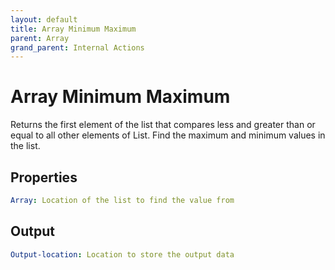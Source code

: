 ```yaml
---
layout: default
title: Array Minimum Maximum
parent: Array
grand_parent: Internal Actions
---
```

# Array Minimum Maximum
Returns the first element of the list that compares less and greater than or equal to all other elements of List. Find the maximum and minimum values in the list.

## Properties
```yaml
Array: Location of the list to find the value from
```

## Output
```yaml
Output-location: Location to store the output data
```
